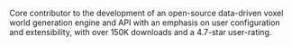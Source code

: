 Core contributor to the development of an open-source data-driven voxel world generation engine and API with an emphasis on user
configuration and extensibility, with over <span class="slight-emph">150K downloads</span> and a
<span class="slight-emph">4.7-star user-rating</span>.
